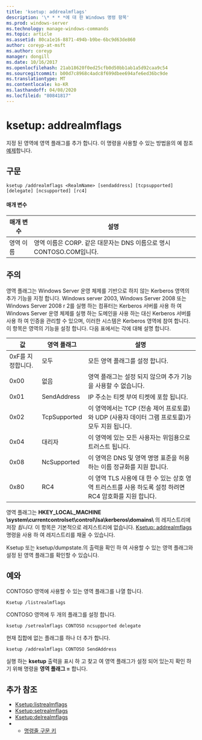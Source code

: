 ```yaml
---
title: 'ksetup: addrealmflags'
description: '\* * * *에 대 한 Windows 명령 항목'
ms.prod: windows-server
ms.technology: manage-windows-commands
ms.topic: article
ms.assetid: 80ca1e16-8871-494b-b9be-6bc9d63de860
author: coreyp-at-msft
ms.author: coreyp
manager: dongill
ms.date: 10/16/2017
ms.openlocfilehash: 21ab18620f0ed25cfb0d50bb1ab1a5d92caa9c54
ms.sourcegitcommit: b00d7c8968c4adc8f699dbee694afe6ed36bc9de
ms.translationtype: MT
ms.contentlocale: ko-KR
ms.lasthandoff: 04/08/2020
ms.locfileid: "80841817"
---
```

# <a name="ksetupaddrealmflags"></a>ksetup: addrealmflags



지정 된 영역에 영역 플래그를 추가 합니다. 이 명령을 사용할 수 있는 방법을의 예 참조 [예제](#BKMK_Examples)합니다.

## <a name="syntax"></a>구문

```
ksetup /addrealmflags <RealmName> [sendaddress] [tcpsupported] [delegate] [ncsupported] [rc4]
```

#### <a name="parameters"></a>매개 변수

|매개 변수|설명|
|---------|-----------|
|영역 이름|영역 이름은 CORP. 같은 대문자는 DNS 이름으로 명시 CONTOSO.COM입니다.|

## <a name="remarks"></a>주의

영역 플래그는 Windows Server 운영 체제를 기반으로 하지 않는 Kerberos 영역의 추가 기능을 지정 합니다. Windows server 2003, Windows Server 2008 또는 Windows Server 2008 r 2를 실행 하는 컴퓨터는 Kerberos 서버를 사용 하 여 Windows Server 운영 체제를 실행 하는 도메인을 사용 하는 대신 Kerberos 서버를 사용 하 여 인증을 관리할 수 있으며, 이러한 시스템은 Kerberos 영역에 참여 합니다. 이 항목은 영역의 기능을 설정 합니다. 다음 표에서는 각에 대해 설명 합니다.

|값|영역 플래그|설명|
|-----|----------|-----------|
|0xF를 지정합니다.|모두|모든 영역 플래그를 설정 합니다.|
|0x00|없음|영역 플래그는 설정 되지 않으며 추가 기능을 사용할 수 없습니다.|
|0x01|SendAddress|IP 주소는 티켓 부여 티켓에 포함 됩니다.|
|0x02|TcpSupported|이 영역에서는 TCP (전송 제어 프로토콜)와 UDP (사용자 데이터 그램 프로토콜)가 모두 지원 됩니다.|
|0x04|대리자|이 영역에 있는 모든 사용자는 위임용으로 트러스트 됩니다.|
|0x08|NcSupported|이 영역은 DNS 및 영역 명명 표준을 허용 하는 이름 정규화를 지원 합니다.|
|0x80|RC4|이 영역 TLS 사용에 대 한 수 있는 상호 영역 트러스트를 사용 하도록 설정 하려면 RC4 암호화를 지원 합니다.|

영역 플래그는 **HKEY_LOCAL_MACHINE \system\currentcontrolset\control\lsa\kerberos\domains\\** 의 레지스트리에 저장 <em>됩니다.</em> 이 항목은 기본적으로 레지스트리에 없습니다. [Ksetup: addrealmflags](ksetup-addrealmflags.md) 명령을 사용 하 여 레지스트리를 채울 수 있습니다.

Ksetup 또는 ksetup/dumpstate.의 출력을 확인 하 여 사용할 수 있는 영역 플래그와 설정 된 영역 플래그를 확인할 수 있습니다.

## <a name="examples"></a><a name=BKMK_Examples></a>예와

CONTOSO 영역에 사용할 수 있는 영역 플래그를 나열 합니다.
```
Ksetup /listrealmflags
```
CONTOSO 영역에 두 개의 플래그를 설정 합니다.
```
ksetup /setrealmflags CONTOSO ncsupported delegate
```
현재 집합에 없는 플래그를 하나 더 추가 합니다.
```
ksetup /addrealmflags CONTOSO SendAddress
```
실행 하는 **ksetup** 출력을 표시 하 고 찾고 여 영역 플래그가 설정 되어 있는지 확인 하기 위해 명령을 **영역 플래그 =** 합니다.

## <a name="additional-references"></a>추가 참조

-   [Ksetup:listrealmflags](ksetup-listrealmflags.md)
-   [Ksetup:setrealmflags](ksetup-setrealmflags.md)
-   [Ksetup:delrealmflags](ksetup-delrealmflags.md)
-   - [명령줄 구문 키](command-line-syntax-key.md)